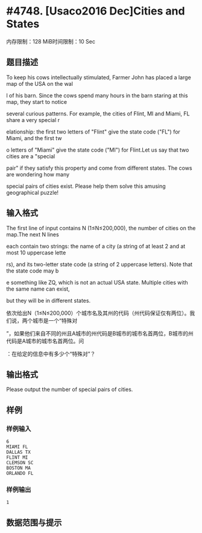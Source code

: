 # #4748. [Usaco2016 Dec]Cities and States

内存限制：128 MiB时间限制：10 Sec

## 题目描述

To keep his cows intellectually stimulated, Farmer John has placed a large map of the USA on the wal

l of his barn. Since the cows spend many hours in the barn staring at this map, they start to notice

 several curious patterns. For example, the cities of Flint, MI and Miami, FL share a very special r

elationship: the first two letters of "Flint" give the state code ("FL") for Miami, and the first tw

o letters of "Miami" give the state code ("MI") for Flint.Let us say that two cities are a "special 

pair" if they satisfy this property and come from different states. The cows are wondering how many 

special pairs of cities exist. Please help them solve this amusing geographical puzzle!

## 输入格式

The first line of input contains N (1&le;N&le;200,000), the number of cities on the map.The next N lines

 each contain two strings: the name of a city (a string of at least 2 and at most 10 uppercase lette

rs), and its two-letter state code (a string of 2 uppercase letters). Note that the state code may b

e something like ZQ, which is not an actual USA state. Multiple cities with the same name can exist,

 but they will be in different states.

依次给出N（1&le;N&le;200,000）个城市名及其州的代码（州代码保证仅有两位）。我们说，两个城市是一个&ldquo;特殊对

&rdquo;，如果他们来自不同的州且A城市的州代码是B城市的城市名首两位，B城市的州代码是A城市的城市名首两位。问

：在给定的信息中有多少个&ldquo;特殊对&rdquo;？

## 输出格式

Please output the number of special pairs of cities.

## 样例

### 样例输入

    
    6
    MIAMI FL
    DALLAS TX
    FLINT MI
    CLEMSON SC
    BOSTON MA
    ORLANDO FL
    

### 样例输出

    
    1
    

## 数据范围与提示
